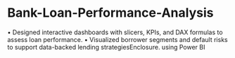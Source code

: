 # Bank-Loan-Performance-Analysis
• Designed interactive dashboards with slicers, KPIs, and DAX formulas to assess loan performance. • Visualized borrower segments and default risks to support data-backed lending strategiesEnclosure. using Power BI
